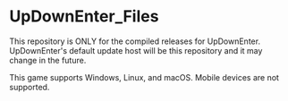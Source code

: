 # UpDownEnter_Files
This repository is ONLY for the compiled releases for UpDownEnter.
UpDownEnter's default update host will be this repository and it may change in the future.

This game supports Windows, Linux, and macOS.
Mobile devices are not supported.
